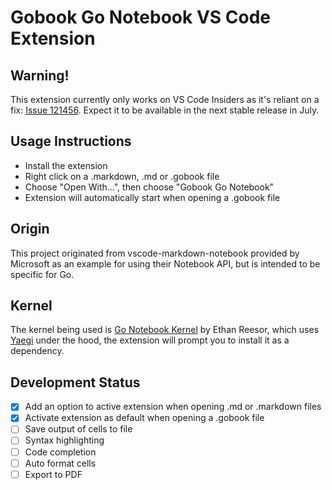 # Gobook Go Notebook VS Code Extension

## Warning!
This extension currently only works on VS Code Insiders as it's reliant on a fix:
[Issue 121456](https://github.com/microsoft/vscode/issues/121456). Expect it to be available in the next stable release in July.

## Usage Instructions
- Install the extension
- Right click on a .markdown, .md or .gobook file
- Choose "Open With...", then choose "Gobook Go Notebook"
- Extension will automatically start when opening a .gobook file

## Origin
This project originated from vscode-markdown-notebook provided by Microsoft as an example for using their Notebook API, but is intended to be specific for Go.

## Kernel
The kernel being used is [Go Notebook Kernel](https://marketplace.visualstudio.com/items?itemName=ethan-reesor.go-notebook-kernel) by Ethan Reesor, which uses [Yaegi](https://github.com/traefik/yaegi) under the hood, the extension will prompt you to install it as a dependency.

## Development Status
- [x] Add an option to active extension when opening .md or .markdown files
- [x] Activate extension as default when opening a .gobook file
- [ ] Save output of cells to file
- [ ] Syntax highlighting
- [ ] Code completion
- [ ] Auto format cells
- [ ] Export to PDF
